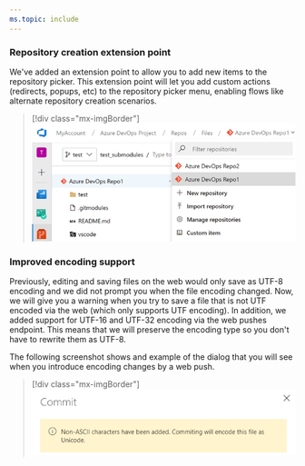 ```yaml
---
ms.topic: include
---
```


### Repository creation extension point

We've added an extension point to allow you to add new items to the repository picker. This extension point will let you add custom actions (redirects, popups, etc) to the repository picker menu, enabling flows like alternate repository creation scenarios.

> [!div class="mx-imgBorder"]
> ![Badge](../../_img/151_06.png "Repository creation extension")

### Improved encoding support

Previously, editing and saving files on the web would only save as UTF-8 encoding and we did not prompt you when the file encoding changed. Now, we will give you a warning when you try to save a file that is not UTF encoded via the web (which only supports UTF encoding). In addition, we added support for UTF-16 and UTF-32 encoding via the web pushes endpoint. This means that we will preserve the encoding type so you don't have to rewrite them as UTF-8.

The following screenshot shows and example of the dialog that you will see when you introduce encoding changes by a web push.

> [!div class="mx-imgBorder"]
> ![Badge](../../_img/151_07.png "")
